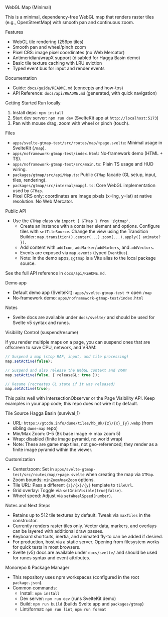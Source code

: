 WebGL Map (Minimal)

This is a minimal, dependency-free WebGL map that renders raster tiles (e.g., OpenStreetMap) with smooth pan and continuous zoom.

Features

- WebGL tile rendering (256px tiles)
- Smooth pan and wheel/pinch zoom
- Pixel CRS: image pixel coordinates (no Web Mercator)
- Antimeridian/wrapX support (disabled for Hagga Basin demo)
- Basic tile texture caching with LRU eviction
 - Typed event bus for input and render events

Documentation

- Guide: `docs/guide/README.md` (concepts and how-tos)
- API Reference: `docs/api/README.md` (generated, with quick navigation)

Getting Started
Run locally

1. Install deps: `npm install`
2. Start dev server: `npm run dev` (SvelteKit app at `http://localhost:5173`)
3. Pan with mouse drag, zoom with wheel or pinch (touch).

Files

- `apps/svelte-gtmap-test/src/routes/map/+page.svelte`: Minimal usage in SvelteKit (`/map`).
- `apps/noframework-gtmap-test/index.html`: No‑framework demo (HTML + TS).
- `apps/noframework-gtmap-test/src/main.ts`: Plain TS usage and HUD wiring.
- `packages/gtmap/src/api/Map.ts`: Public `GTMap` facade (GL setup, input, tiles, rendering).
- `packages/gtmap/src/internal/mapgl.ts`: Core WebGL implementation used by `GTMap`.
- Pixel CRS only: coordinates are image pixels (x=lng, y=lat) at native resolution. No Web Mercator.

Public API

- Use the `GTMap` class via `import { GTMap } from '@gtmap'`.
  - Create an instance with a container element and options. Configure tiles with `setTileSource`. Change the view using the Transition Builder: `map.transition().center(...).zoom(...).apply({ animate? })`.
  - Add content with `addIcon`, `addMarker`/`addMarkers`, and `addVectors`.
  - Events are exposed via `map.events` (typed `EventBus`).
  - Note: In the demo apps, `@gtmap` is a Vite alias to the local package source.

See the full API reference in `docs/api/README.md`.

Demo app

- Default demo app (SvelteKit): `apps/svelte-gtmap-test` → open `/map`
- No‑framework demo: `apps/noframework-gtmap-test/index.html`

Notes
- Svelte docs are available under `docs/svelte/` and should be used for Svelte v5 syntax and runes.

Visibility Control (suspend/resume)

If you render multiple maps on a page, you can suspend ones that are offscreen to save CPU, network, and VRAM:

```ts
// Suspend a map (stop RAF, input, and tile processing)
map.setActive(false);

// Suspend and also release the WebGL context and VRAM
map.setActive(false, { releaseGL: true });

// Resume (recreates GL state if it was released)
map.setActive(true);
```

This pairs well with IntersectionObserver or the Page Visibility API. Keep examples in your app code; this repo does not wire it by default.

Tile Source
Hagga Basin (survival_1)

- URL: `https://gtcdn.info/dune/tiles/hb_8k/{z}/{x}_{y}.webp` (from sibling `dune-map` repo)
- Min/Max Zoom: 0–5 (8k base image => max zoom 5)
- Wrap: disabled (finite image pyramid, no world wrap)
- Note: These are game map tiles, not geo-referenced; they render as a finite image pyramid within the viewer.

Customization

- Center/zoom: Set in `apps/svelte-gtmap-test/src/routes/map/+page.svelte` when creating the map via `GTMap`.
- Zoom bounds: `minZoom`/`maxZoom` options.
- Tile URL: Pass a different `{z}/{x}/{y}` template to `tileUrl`.
 - Grid overlay: Toggle via `setGridVisible(true|false)`.
 - Wheel speed: Adjust via `setWheelSpeed(number)`.

Notes and Next Steps

- Retains up to 512 tile textures by default. Tweak via `maxTiles` in the constructor.
- Currently renders raster tiles only. Vector data, markers, and overlays can be layered with additional draw passes.
- Keyboard shortcuts, inertia, and animated fly-to can be added if desired.
- For production, host via a static server. Opening from filesystem works for quick tests in most browsers.
 - Svelte (v5) docs are available under `docs/svelte/` and should be used for runes syntax and event attributes.

Monorepo & Package Manager

- This repository uses npm workspaces (configured in the root `package.json`).
- Common commands:
  - Install: `npm install`
  - Dev server: `npm run dev` (runs SvelteKit demo)
  - Build: `npm run build` (builds Svelte app and `packages/gtmap`)
  - Lint/format: `npm run lint`, `npm run format`
